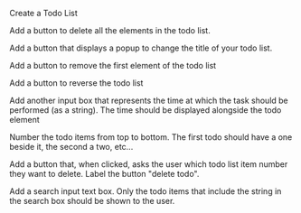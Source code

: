 Create a Todo List

Add a button to delete all the elements in the todo list. 

Add a button that displays a popup to change the title of your todo list. 

Add a button to remove the first element of the todo list 

Add a button to reverse the todo list 

Add another input box 
that represents the time at which the task should be performed (as a string). 
The time should be displayed alongside the todo element

Number the todo items from top to bottom. 
The first todo should have a one beside it, the second a two, etc...

Add a button that, when clicked, 
asks the user which todo list item number they want to delete. 
Label the button "delete todo".

Add a search input text box. 
Only the todo items that include the string in the search box 
should be shown to the user.
